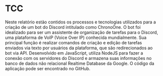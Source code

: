 # TCC

Neste relatório estão contidos os processos e tecnologias utilizados para a
criação de um bot do Discord intitulado como ChronoOne. O bot foi idealizado para
ser um assistente de organização de tarefas para o Discord, uma plataforma de VoIP
(Voice Over IP) conhecida mundialmente. Sua principal função é realizar comandos
de criação e edição de tarefas enviados via texto por usuários da plataforma, que
são redirecionados ao bot via API. Desenvolvido em JavaScript, utiliza NodeJS para
fazer a conexão com os servidores do Discord e armazena suas informações no
banco de dados não relacional Realtime Database da Google. O código da aplicação
pode ser encontrado no GitHub.
